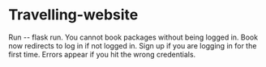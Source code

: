 # Travelling-website
Run -- flask run.
You cannot book packages without being logged in. Book now redirects to log in if not logged in.
Sign up if you are logging in for the first time. Errors appear if you hit the wrong credentials.
